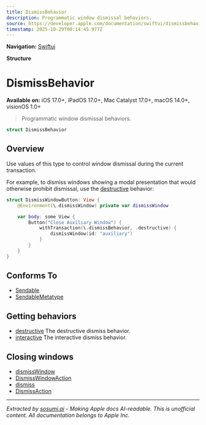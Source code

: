 ```yaml
---
title: DismissBehavior
description: Programmatic window dismissal behaviors.
source: https://developer.apple.com/documentation/swiftui/dismissbehavior
timestamp: 2025-10-29T00:14:45.977Z
---
```


**Navigation:** [Swiftui](/documentation/swiftui)

**Structure**

# DismissBehavior

**Available on:** iOS 17.0+, iPadOS 17.0+, Mac Catalyst 17.0+, macOS 14.0+, visionOS 1.0+

> Programmatic window dismissal behaviors.

```swift
struct DismissBehavior
```

## Overview

Use values of this type to control window dismissal during the current transaction.

For example, to dismiss windows showing a modal presentation that would otherwise prohibit dismissal, use the [destructive](/documentation/swiftui/dismissbehavior/destructive) behavior:

```swift
struct DismissWindowButton: View {
    @Environment(\.dismissWindow) private var dismissWindow

    var body: some View {
        Button("Close Auxiliary Window") {
            withTransaction(\.dismissBehavior, .destructive) {
                dismissWindow(id: "auxiliary")
            }
        }
    }
}
```

## Conforms To

- [Sendable](/documentation/Swift/Sendable)
- [SendableMetatype](/documentation/Swift/SendableMetatype)

## Getting behaviors

- [destructive](/documentation/swiftui/dismissbehavior/destructive) The destructive dismiss behavior.
- [interactive](/documentation/swiftui/dismissbehavior/interactive) The interactive dismiss behavior.

## Closing windows

- [dismissWindow](/documentation/swiftui/environmentvalues/dismisswindow)
- [DismissWindowAction](/documentation/swiftui/dismisswindowaction)
- [dismiss](/documentation/swiftui/environmentvalues/dismiss)
- [DismissAction](/documentation/swiftui/dismissaction)

---

*Extracted by [sosumi.ai](https://sosumi.ai) - Making Apple docs AI-readable.*
*This is unofficial content. All documentation belongs to Apple Inc.*
